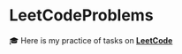 # LeetCodeProblems
🎓 Here is my practice of tasks on [**LeetCode**](https://leetcode.com/u/stepanov101/)
